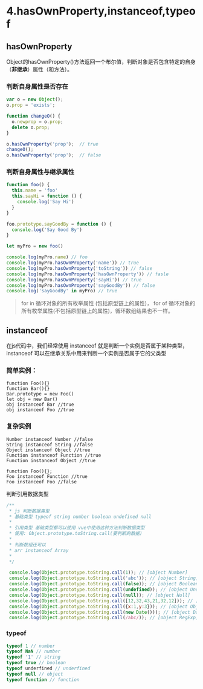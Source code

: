 # 4.hasOwnProperty,instanceof,typeof

## hasOwnProperty 

Object的hasOwnProperty()方法返回一个布尔值，判断对象是否包含特定的自身（**非继承**）属性（和方法）。

### 判断自身属性是否存在

```js
var o = new Object();
o.prop = 'exists';

function changeO() {
  o.newprop = o.prop;
  delete o.prop;
}

o.hasOwnProperty('prop');  // true
changeO();
o.hasOwnProperty('prop');  // false
```

### 判断自身属性与继承属性

```js
function foo() {
  this.name = 'foo'
  this.sayHi = function () {
    console.log('Say Hi')
  }
}

foo.prototype.sayGoodBy = function () {
  console.log('Say Good By')
}

let myPro = new foo()

console.log(myPro.name) // foo
console.log(myPro.hasOwnProperty('name')) // true
console.log(myPro.hasOwnProperty('toString')) // false
console.log(myPro.hasOwnProperty('hasOwnProperty')) // fasle
console.log(myPro.hasOwnProperty('sayHi')) // true
console.log(myPro.hasOwnProperty('sayGoodBy')) // false
console.log('sayGoodBy' in myPro) // true
```

> for in 循环对象的所有枚举属性 (包括原型链上的属性)， for of 循环对象的所有枚举属性(不包括原型链上的属性)，循环数组结果也不一样。

## instanceof

在js代码中，我们经常使用 instanceof 就是判断一个实例是否属于某种类型，instanceof 可以在继承关系中用来判断一个实例是否属于它的父类型

### 简单实例：
```
function Foo(){}
function Bar(){}
Bar.prototype = new Foo()
let obj = new Bar()
obj instanceof Bar //true
obj instanceof Foo //true
```

### 复杂实例
```
Number instanceof Number //false
String instanceof String //false
Object instanceof Object //true
Function instanceof Function //true
Function instanceof Object //true
 
function Foo(){};
Foo instanceof Function //true
Foo instanceof Foo //false
```

判断引用数据类型
```js
/**
 * js 判断数据类型
 * 基础类型 typeof string number boolean undefined null
 *
 * 引用类型 基础类型都可以使用 vue中使用这种方法判断数据类型
 * 使用: Object.prototype.toString.call(要判断的数据)
 *
 * 判断数组还可以
 * arr instanceof Array
 *
 */

 console.log(Object.prototype.toString.call(1)); // [object Number]
 console.log(Object.prototype.toString.call('abc')); // [object String]
 console.log(Object.prototype.toString.call(false)); // [object Boolean]
 console.log(Object.prototype.toString.call(undefined)); // [object Undefined]
 console.log(Object.prototype.toString.call(null)); // [object Null]
 console.log(Object.prototype.toString.call([12,32,43,21,32,12])); // [object Array]
 console.log(Object.prototype.toString.call({x:1,y:3})); // [object Object]
 console.log(Object.prototype.toString.call(new Date())); // [object Date]
 console.log(Object.prototype.toString.call(/abc/)); // [object RegExp]
```

### typeof
```js
typeof 1 // number
typeof NaN // number
typeof '1' // string
typeof true // boolean
typeof underfined // underfined
typeof null // object
typeof function // function
```
